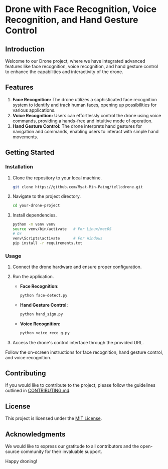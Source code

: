# Drone with Face Recognition, Voice Recognition, and Hand Gesture Control

## Introduction

Welcome to our Drone project, where we have integrated advanced features like face recognition, voice recognition, and hand gesture control to enhance the capabilities and interactivity of the drone.

## Features

1. **Face Recognition:** The drone utilizes a sophisticated face recognition system to identify and track human faces, opening up possibilities for various applications.
2. **Voice Recognition:** Users can effortlessly control the drone using voice commands, providing a hands-free and intuitive mode of operation.
3. **Hand Gesture Control:** The drone interprets hand gestures for navigation and commands, enabling users to interact with simple hand movements.

## Getting Started

### Installation

1. Clone the repository to your local machine.

    ```bash
    git clone https://github.com/Myat-Min-Paing/tellodrone.git
    ```

2. Navigate to the project directory.

    ```bash
    cd your-drone-project
    ```

3. Install dependencies.

    ```bash
    python -m venv venv
    source venv/bin/activate   # For Linux/macOS
    # Or
    venv\Scripts\activate      # For Windows
    pip install -r requirements.txt
    ```

### Usage

1. Connect the drone hardware and ensure proper configuration.

2. Run the application.

    - **Face Recognition:**
        ```bash
        python face-detect.py
        ```

    - **Hand Gesture Control:**
        ```bash
        python hand_sign.py
        ```

    - **Voice Recognition:**
        ```bash
        python voice_reco_g.py
        ```

3. Access the drone's control interface through the provided URL.

Follow the on-screen instructions for face recognition, hand gesture control, and voice recognition.

## Contributing

If you would like to contribute to the project, please follow the guidelines outlined in [CONTRIBUTING.md](CONTRIBUTING.md).

## License

This project is licensed under the [MIT License](LICENSE).

## Acknowledgments

We would like to express our gratitude to all contributors and the open-source community for their invaluable support.

Happy droning!
